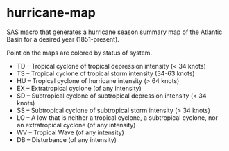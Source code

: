 # hurricane-map
SAS macro that generates a hurricane season summary map of the Atlantic Basin for a desired year (1851-present).

Point on the maps are colored by status of system.
  - TD – Tropical cyclone of tropical depression intensity (< 34 knots)
  - TS – Tropical cyclone of tropical storm intensity (34-63 knots)
  - HU – Tropical cyclone of hurricane intensity (> 64 knots)
  - EX – Extratropical cyclone (of any intensity)
  - SD – Subtropical cyclone of subtropical depression intensity (< 34 knots)
  - SS – Subtropical cyclone of subtropical storm intensity (> 34 knots)
  - LO – A low that is neither a tropical cyclone, a subtropical cyclone, nor an extratropical cyclone (of any intensity)
  - WV – Tropical Wave (of any intensity)
  - DB – Disturbance (of any intensity) 
